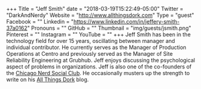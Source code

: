 +++
Title = "Jeff Smith"
date = "2018-03-19T15:22:49-05:00"
Twitter = "DarkAndNerdy"
Website = "http://www.allthingsdork.com"
Type = "guest"
Facebook = ""
Linkedin = "https://www.linkedin.com/in/jeffery-smith-37a0162"
Pronouns = ""
GitHub = ""
Thumbnail = "img/guests/jsmith.png"
Pinterest = ""
Instagram = ""
YouTube = ""
+++
Jeff Smith has been in the technology field for over 15 years, oscillating between manager and individual contributor. He currently serves as the Manager of Production Operations at Centro and previously served as the Manager of Site Reliability Engineering at Grubhub. Jeff enjoys discussing the psychological aspect of problems in organizations. Jeff is also one of the co-founders of the [Chicago Nerd Social Club](http://www.chicagonerds.com/). He occasionally musters up the strength to write on his [All Things Dork](http://www.allthingsdork.com) blog.
